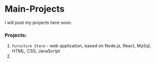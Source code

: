 # Main-Projects

I will post my projects here soon.

### Projects:

1. *`Furniture Store`* - web application, based on Node.js, React, MySql, HTML, CSS, JavaScript
2. 
